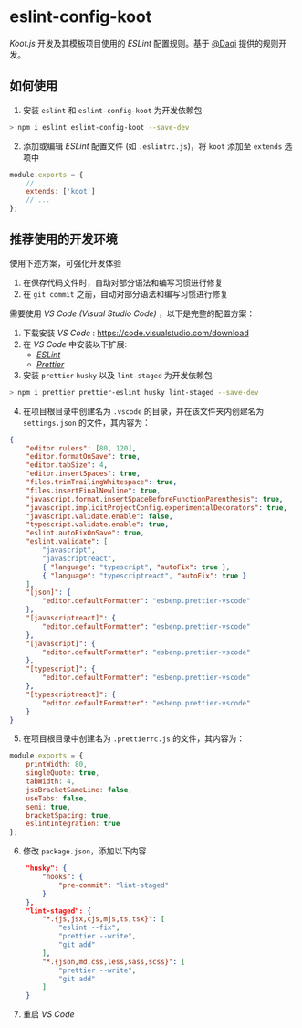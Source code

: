 # eslint-config-koot

_Koot.js_ 开发及其模板项目使用的 _ESLint_ 配置规则。基于 [@Daqi](https://github.com/daqi) 提供的规则开发。

## 如何使用

1. 安装 `eslint` 和 `eslint-config-koot` 为开发依赖包

```bash
> npm i eslint eslint-config-koot --save-dev
```

2. 添加或编辑 _ESLint_ 配置文件 (如 `.eslintrc.js`)，将 `koot` 添加至 `extends` 选项中

```javascript
module.exports = {
    // ...
    extends: ['koot']
    // ...
};
```

## 推荐使用的开发环境

使用下述方案，可强化开发体验

1. 在保存代码文件时，自动对部分语法和编写习惯进行修复
2. 在 `git commit` 之前，自动对部分语法和编写习惯进行修复

需要使用 _VS Code (Visual Studio Code)_ ，以下是完整的配置方案：

1. 下载安装 _VS Code_ : https://code.visualstudio.com/download
2. 在 _VS Code_ 中安装以下扩展:
    - [_ESLint_](https://marketplace.visualstudio.com/items?itemName=dbaeumer.vscode-eslint)
    - [_Prettier_](https://marketplace.visualstudio.com/items?itemName=esbenp.prettier-vscode)
3. 安装 `prettier` `husky` 以及 `lint-staged` 为开发依赖包

```bash
> npm i prettier prettier-eslint husky lint-staged --save-dev
```

4. 在项目根目录中创建名为 `.vscode` 的目录，并在该文件夹内创建名为 `settings.json` 的文件，其内容为：

```json
{
    "editor.rulers": [80, 120],
    "editor.formatOnSave": true,
    "editor.tabSize": 4,
    "editor.insertSpaces": true,
    "files.trimTrailingWhitespace": true,
    "files.insertFinalNewline": true,
    "javascript.format.insertSpaceBeforeFunctionParenthesis": true,
    "javascript.implicitProjectConfig.experimentalDecorators": true,
    "javascript.validate.enable": false,
    "typescript.validate.enable": true,
    "eslint.autoFixOnSave": true,
    "eslint.validate": [
        "javascript",
        "javascriptreact",
        { "language": "typescript", "autoFix": true },
        { "language": "typescriptreact", "autoFix": true }
    ],
    "[json]": {
        "editor.defaultFormatter": "esbenp.prettier-vscode"
    },
    "[javascriptreact]": {
        "editor.defaultFormatter": "esbenp.prettier-vscode"
    },
    "[javascript]": {
        "editor.defaultFormatter": "esbenp.prettier-vscode"
    },
    "[typescript]": {
        "editor.defaultFormatter": "esbenp.prettier-vscode"
    },
    "[typescriptreact]": {
        "editor.defaultFormatter": "esbenp.prettier-vscode"
    }
}
```

5. 在项目根目录中创建名为 `.prettierrc.js` 的文件，其内容为：

```javascript
module.exports = {
    printWidth: 80,
    singleQuote: true,
    tabWidth: 4,
    jsxBracketSameLine: false,
    useTabs: false,
    semi: true,
    bracketSpacing: true,
    eslintIntegration: true
};
```

6. 修改 `package.json`，添加以下内容

```json
    "husky": {
        "hooks": {
            "pre-commit": "lint-staged"
        }
    },
    "lint-staged": {
        "*.{js,jsx,cjs,mjs,ts,tsx}": [
            "eslint --fix",
            "prettier --write",
            "git add"
        ],
        "*.{json,md,css,less,sass,scss}": [
            "prettier --write",
            "git add"
        ]
    }
```

7. 重启 _VS Code_
